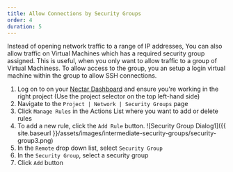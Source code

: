 ```yaml
---
title: Allow Connections by Security Groups
order: 4
duration: 5
---
```


Instead of opening network traffic to a range of IP addresses, You can also allow traffic on Virtual Machines which has a required security group assigned. This is useful, when you only want to allow traffic to a group of Virtual Machiness. To allow access to the group, you an setup a login virtual machine within the group to allow SSH connections.

 1. Log on to on your [Nectar Dashboard](https://dashboard.rc.nectar.org.au) and ensure you're working in the right project (Use the project selector on the top left-hand side)
2. Navigate to the `Project | Network | Security Groups` page
3. Click `Manage Rules` in the Actions List where you want to add or delete rules
4. To add a new rule, click the `Add Rule` button.
    ![Security Group Dialog1]({{ site.baseurl }}/assets/images/intermediate-security-groups/security-group3.png)
5. In the `Remote` drop down list, select `Security Group`
6. In the `Security Group`, select a security group
7. Click `Add` button